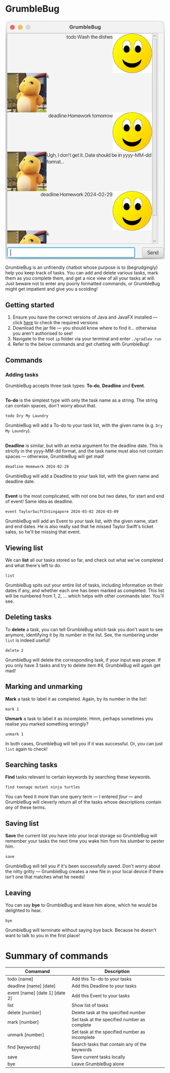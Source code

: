 # GrumbleBug

![GrumbleBug interaction](Ui.png "GrumbleBug Interaction")

GrumbleBug is an unfriendly chatbot whose purpose is to (begrudgingly) help you keep track of tasks. You can add and delete various tasks, mark them as you complete them, and get a nice view of all your tasks at will. Just beware not to enter any poorly formatted commands, or GrumbleBug might get impatient and give you a scolding!

## Getting started

1. Ensure you have the correct versions of Java and JavaFX installed — click [here](https://nus-cs2103-ay2324s2.github.io/website) to check the required versions
2. Download the jar file — you should know where to find it... otherwise you aren't authorised to see!
3. Navigate to the root `ip` folder via your terminal and enter `./gradlew run`
4. Refer to the below commands and get chatting with GrumbleBug!

## Commands

### Adding tasks

GrumbleBug accepts three task types: **To-do**, **Deadline** and **Event**.

##

**To-do** is the simplest type with only the task name as a string. The string can contain spaces, don't worry about that.

`todo Dry My Laundry`

GrumbleBug will add a To-do to your task list, with the given name (e.g. `Dry My Laundry`).

##

**Deadline** is similar, but with an extra argument for the deadline date. This is strictly in the yyyy-MM-dd format, and the task name must also not contain spaces — otherwise, GrumbleBug will get mad!

`deadline Homework 2024-02-29`

GrumbleBug will add a Deadline to your task list, with the given name and deadline date.

##

**Event** is the most complicated, with not one but _two_ dates, for start and end of event! Same idea as deadline.

`event TaylorSwiftInSingapore 2024-03-02 2024-03-09`

GrumbleBug will add an Event to your task list, with the given name, start and end dates. He is also really sad that he missed Taylor Swift's ticket sales, so he'll be missing that event.

## Viewing list

We can **list** all our tasks stored so far, and check out what we've completed and what there's left to do.

`list`

GrumbleBug spits out your entire list of tasks, including information on their dates if any, and whether each one has been marked as completed. This list will be numbered from 1, 2, ... which helps with other commands later. You'll see.

## Deleting tasks

To **delete** a task, you can tell GrumbleBug which task you don't want to see anymore, identifying it by its number in the list. See, the numbering under `list` is indeed useful!

`delete 2`

GrumbleBug will delete the corresponding task, if your input was proper. If you only have 3 tasks and try to delete item #4, GrumbleBug will again get mad!

## Marking and unmarking

**Mark** a task to label it as completed. Again, by its number in the list!

`mark 1`

**Unmark** a task to label it as incomplete. Hmm, perhaps sometimes you realise you marked something wrongly?

`unmark 1`

In both cases, GrumbleBug will tell you if it was successful. Or, you can just `list` again to check!

## Searching tasks

**Find** tasks relevant to certain keywords by searching these keywords.

`find teenage mutant ninja turtles`

You can feed it more than one query term — I entered _four_ — and GrumbleBug will cleverly return all of the tasks whose descriptions contain _any_ of these terms.

## Saving list

**Save** the current list you have into your local storage so GrumbleBug will remember your tasks the next time you wake him from his slumber to pester him.

`save`

GrumbleBug will tell you if it's been successfully saved. Don't worry about the nitty gritty — GrumbleBug creates a new file in your local device if there isn't one that matches what he needs!

## Leaving

You can say **bye** to GrumbleBug and leave him alone, which he would be delighted to hear.

`bye`

GrumbleBug will terminate without saying bye back. Because he doesn't want to talk to you in the first place!

# Summary of commands

| Comamand                       | Description                                    |
| ------------------------------ | ---------------------------------------------- |
| todo [name]                    | Add this To-do to your tasks                   |
| deadline [name] [date]         | Add this Deadline to your tasks                |
| event [name] [date 1] [date 2] | Add this Event to your tasks                   |
| list                           | Show list of tasks                             |
| delete [number]                | Delete task at the specified number            |
| mark [number]                  | Set task at the specified number as complete   |
| unmark [number]                | Set task at the specified number as incomplete |
| find [keywords]                | Search tasks that contain any of the keywords  |
| save                           | Save current tasks locally                     |
| bye                            | Leave GrumbleBug alone                         |
